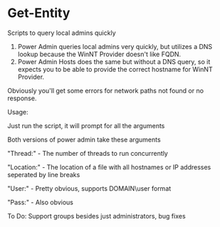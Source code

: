 # Get-Entity
Scripts to query local admins quickly

1. Power Admin queries local admins very quickly, but utilizes a DNS lookup because the WinNT Provider doesn't like FQDN.
2. Power Admin Hosts does the same but without a DNS query, so it expects you to be able to provide the correct hostname for WinNT Provider.

Obviously you'll get some errors for network paths not found or no response.

Usage:

Just run the script, it will prompt for all the arguments

Both versions of power admin take these arguments

"Thread:" - The number of threads to run concurrently

"Location:" - The location of a file with all hostnames or IP addresses seperated by line breaks

"User:" - Pretty obvious, supports DOMAIN\user format

"Pass:" - Also obvious

To Do: Support groups besides just administrators, bug fixes

